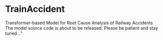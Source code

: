 # TrainAccident
 Transformer-based Model for Root Cause Analysis of Railway Accidents
 The model source code is about to be released. Please be patient and stay tuned..."

